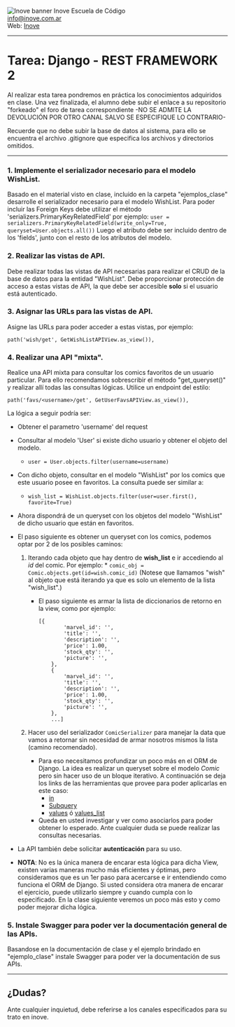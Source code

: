 ![Inove banner](/inove.jpg)
Inove Escuela de Código\
info@inove.com.ar\
Web: [Inove](http://inove.com.ar)

---
# Tarea: Django - REST FRAMEWORK 2

Al realizar esta tarea pondremos en práctica los conocimientos adquiridos en clase.
Una vez finalizada, el alumno debe subir el enlace a su repositorio "forkeado" el foro de tarea correspondiente -NO SE ADMITE LA DEVOLUCIÓN POR OTRO CANAL SALVO SE ESPECIFIQUE LO CONTRARIO- 

Recuerde que no debe subir la base de datos al sistema, para ello se encuentra el archivo .gitignore que especifica los archivos y directorios omitidos.

---

### 1. Implemente el serializador necesario para el modelo WishList.
Basado en el material visto en clase, incluido en la carpeta "ejemplos_clase" desarrolle el serializador necesario para el modelo WishList.
Para poder incluir las Foreign Keys debe utilizar el método 'serializers.PrimaryKeyRelatedField' por ejemplo:
    ```user = serializers.PrimaryKeyRelatedField(write_only=True,
                                                   queryset=User.objects.all())```
Luego el atributo debe ser incluido dentro de los 'fields', junto con el resto de los atributos del modelo.

### 2. Realizar las vistas de API.
Debe realizar todas las vistas de API necesarias para realizar el CRUD de la base de datos para la entidad "WishList".
Debe proporcionar protección de acceso a estas vistas de API, la que debe ser accesible **solo** si el usuario está autenticado.

### 3. Asignar las URLs para las vistas de API.
Asigne las URLs para poder acceder a estas vistas, por ejemplo:
```
path('wish/get', GetWishListAPIView.as_view()),
```

### 4. Realizar una API "mixta".
Realice una API mixta para consultar los comics favoritos de un usuario particular.
Para ello recomendamos sobrescribir el método "get_queryset()" y realizar allí todas las consultas lógicas.
Utilice un endpoint del estilo:
    
 ``` 
 path('favs/<username>/get', GetUserFavsAPIView.as_view()), 
 ```

La lógica a seguir podría ser:
* Obtener el parametro 'username' del request
* Consultar al modelo 'User' si existe dicho usuario y obtener el objeto del modelo.
    * ``` user = User.objects.filter(username=username) ```
* Con dicho objeto, consultar en el modelo "WishList" por los comics que este usuario posee en favoritos. La consulta puede ser similar a:
    * ``` wish_list = WishList.objects.filter(user=user.first(), favorite=True) ```
* Ahora dispondrá de un queryset con los objetos del modelo "WishList" de dicho usuario que están en favoritos.
* El paso siguiente es obtener un queryset con los comics, podemos optar por 2 de los posibles caminos:
    1) Iterando cada objeto que hay dentro de **wish_list** e ir accediendo al *id* del comic. Por ejemplo:
           * ```comic_obj = Comic.objects.get(id=wish.comic_id)```
        (Notese que llamamos "wish" al objeto que está iterando ya que es solo un elemento de la lista "wish_list".) 

        * El paso siguiente es armar la lista de diccionarios de retorno en la view, como por ejemplo:
            ``` 
            [{
                    'marvel_id': '',
                    'title': '',
                    'description': '',
                    'price': 1.00,
                    'stock_qty': '',
                    'picture': '',
                },
                {
                    'marvel_id': '',
                    'title': '',
                    'description': '',
                    'price': 1.00,
                    'stock_qty': '',
                    'picture': '',
                },
                ...] 
            ```
    2) Hacer uso del serializador `ComicSerializer` para manejar la data que vamos a retornar sin necesidad de armar nosotros mismos la lista (camino recomendado).
        * Para eso necesitamos profundizar un poco más en el ORM de Django. La idea es realizar un queryset sobre el modelo *Comic* pero sin hacer uso de un bloque iterativo. A continuación se deja los links de las herramientas que provee para poder aplicarlas en este caso:
          *  [in](https://docs.djangoproject.com/en/3.2/ref/models/querysets/#in)
          *  [Subquery](https://docs.djangoproject.com/en/3.2/ref/models/expressions/#limiting-a-subquery-to-a-single-column)
          *  [values](https://docs.djangoproject.com/en/3.2/ref/models/querysets/#values) ó [values_list](https://docs.djangoproject.com/en/3.2/ref/models/querysets/#values-list)
        * Queda en usted investigar y ver como asociarlos para poder obtener lo esperado. Ante cualquier duda se puede realizar las consultas necesarias.

* La API también debe solicitar **autenticación** para su uso.

* **NOTA**: No es la única manera de encarar esta lógica para dicha View, existen varias maneras mucho más eficientes y óptimas, pero consideramos que es un 1er paso para acercarse e ir entendiendo como funciona el ORM de Django. Si usted considera otra manera de encarar el ejercicio, puede utilizarlo siempre y cuando cumpla con lo especificado. En la clase siguiente veremos un poco más esto y como poder mejorar dicha lógica.

### 5. Instale Swagger para poder ver la documentación general de las APIs. 
Basandose en la documentación de clase y el ejemplo brindado en "ejemplo_clase" instale Swagger para poder ver la documentación de sus APIs.

---

## ¿Dudas?
Ante cualquier inquietud, debe referirse a los canales especificados para su trato en inove.